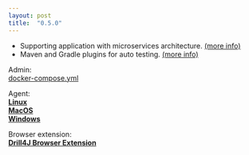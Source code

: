 ```yaml
---
layout: post
title:  "0.5.0"
---
```

* Supporting application with microservices architecture. [(more info)](/microservices-supporting/)
* Maven and Gradle plugins for auto testing. [(more info)](/auto-tests-plugin-guide/)

Admin:  
[docker-compose.yml](https://github.com/Drill4J/drill4j.github.io/blob/master/assets/files/0.5.0/docker-compose.yml)

Agent:  
[**Linux**](https://oss.jfrog.org/artifactory/oss-release-local/com/epam/drill/drill-agent-linuxX64/0.5.0/drill-agent-linuxX64-0.5.0.zip)    
[**MacOS**](https://oss.jfrog.org/artifactory/oss-release-local/com/epam/drill/drill-agent-macosX64/0.5.0/drill-agent-macosX64-0.5.0.zip)    
[**Windows**](https://oss.jfrog.org/artifactory/oss-release-local/com/epam/drill/drill-agent-mingwX64/0.5.0/drill-agent-mingwX64-0.5.0.zip)

Browser extension:  
[**Drill4J Browser Extension**](/assets/files/0.5.0/drill4j-browser-extension.zip)